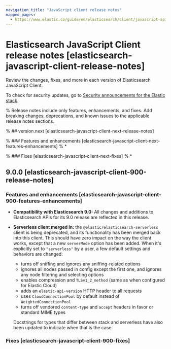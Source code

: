 ```yaml
---
navigation_title: "JavaScript client release notes"
mapped_pages:
  - https://www.elastic.co/guide/en/elasticsearch/client/javascript-api/current/changelog-client.html
---
```


# Elasticsearch JavaScript Client release notes [elasticsearch-javascript-client-release-notes]

Review the changes, fixes, and more in each version of Elasticsearch JavaScript Client.

To check for security updates, go to [Security announcements for the Elastic stack](https://discuss.elastic.co/c/announcements/security-announcements/31).

% Release notes include only features, enhancements, and fixes. Add breaking changes, deprecations, and known issues to the applicable release notes sections.

% ## version.next [elasticsearch-javascript-client-next-release-notes]

% ### Features and enhancements [elasticsearch-javascript-client-next-features-enhancements]
% \*

% ### Fixes [elasticsearch-javascript-client-next-fixes]
% \*

## 9.0.0 [elasticsearch-javascript-client-900-release-notes]

### Features and enhancements [elasticsearch-javascript-client-900-features-enhancements]

- **Compatibility with Elasticsearch 9.0:** All changes and additions to Elasticsearch APIs for its 9.0 release are reflected in this release.
- **Serverless client merged in:** the `@elastic/elasticsearch-serverless` client is being deprecated, and its functionality has been merged back into this client. This should have zero impact on the way the client works, except that a new `serverMode` option has been added. When it's explicitly set to `"serverless"` by a user, a few default settings and behaviors are changed:

  - turns off sniffing and ignores any sniffing-related options
  - ignores all nodes passed in config except the first one, and ignores any node filtering and selecting options
  - enables compression and `TLSv1_2_method` (same as when configured for Elastic Cloud)
  - adds an `elastic-api-version` HTTP header to all requests
  - uses `CloudConnectionPool` by default instead of `WeightedConnectionPool`
  - turns off vendored `content-type` and `accept` headers in favor or standard MIME types

  Docstrings for types that differ between stack and serverless have also been updated to indicate when that is the case.

### Fixes [elasticsearch-javascript-client-900-fixes]
